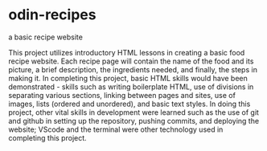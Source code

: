 # odin-recipes
a basic recipe website

This project utilizes introductory HTML lessons in creating a basic food recipe website. Each recipe page will contain the name of the food and its picture, a brief description, the ingredients needed, and finally, the steps in making it. In completing this project, basic HTML skills would have been demonstrated - skills such as writing boilerplate HTML, use of divisions in separating various sections, linking between pages and sites, use of images, lists (ordered and unordered), and basic text styles. In doing this project, other vital skills in development were learned such as the use of git and github in setting up the repository, pushing commits, and deploying the website; VScode and the terminal were other technology used in completing this project.
